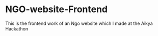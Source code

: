 # NGO-website-Frontend
This is the frontend work of an Ngo website which I made at the Aikya Hackathon
